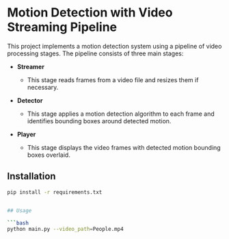 # Motion Detection with Video Streaming Pipeline

This project implements a motion detection system using a pipeline of video processing stages. The pipeline consists of three main stages:

- **Streamer**
  - This stage reads frames from a video file and resizes them if necessary.

- **Detector**
  - This stage applies a motion detection algorithm to each frame and identifies bounding boxes around detected motion.

- **Player**
  - This stage displays the video frames with detected motion bounding boxes overlaid.

## Installation

```bash
pip install -r requirements.txt


## Usage

```bash
python main.py --video_path=People.mp4
